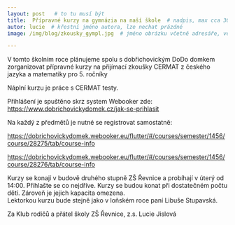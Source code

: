 ```yaml
---
layout: post   # to tu musí být
title:  Přípravné kurzy na gymnázia na naší škole  # nadpis, max cca 30 znaků (vyzkoušet)
autor: lucie  # křestní jméno autora, lze nechat prázdné
image: /img/blog/zkousky_gympl.jpg  # jméno obrázku včetně adresáře, velikost 900x600

---
```

V tomto školním roce plánujeme spolu s dobřichovickým DoDo domkem zorganizovat přípravné kurzy
na přijímací zkoušky CERMAT z českého jazyka a matematiky pro 5. ročníky 

<!--vice-->


Náplní kurzu je práce s CERMAT testy.

Přihlášení je spuštěno skrz system Webooker zde:
https://www.dobrichovickydomek.cz/jak-se-prihlasit

Na každý z předmětů je nutné se registrovat samostatně:


https://dobrichovickydomek.webooker.eu/flutter/#/courses/semester/1456/course/28275/tab/course-info


https://dobrichovickydomek.webooker.eu/flutter/#/courses/semester/1456/course/28276/tab/course-info


Kurzy se konají v budově druhého stupně ZŠ Řevnice a probíhají v úterý od 14:00. Přihlašte se co nejdříve. Kurzy se budou konat při dostatečném počtu dětí. Zároveň je jejich kapacita omezena.  
Lektorkou kurzu bude stejně jako v loňském roce paní Libuše Stupavská.




Za Klub rodičů a přátel školy ZŠ Řevnice, z.s.
Lucie Jislová
